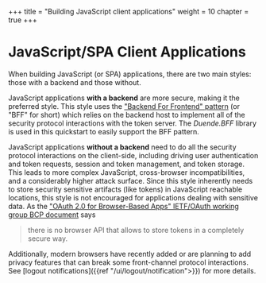+++
title = "Building JavaScript client applications"
weight = 10
chapter = true
+++

# JavaScript/SPA Client Applications

When building JavaScript (or SPA) applications, there are two main styles: those
with a backend and those without.

JavaScript applications **with a backend** are more secure, making it the
preferred style. This style uses the ["Backend For Frontend"
pattern](https://blog.duendesoftware.com/posts/20210326_bff/) (or "BFF" for
short) which relies on the backend host to implement all of the security
protocol interactions with the token server. The *Duende.BFF* library is used in
this quickstart to easily support the BFF pattern.

JavaScript applications **without a backend** need to do all the security
protocol interactions on the client-side, including driving user authentication
and token requests, session and token management, and token storage. This leads
to more complex JavaScript, cross-browser incompatibilities, and a considerably
higher attack surface. Since this style inherently needs to store security
sensitive artifacts (like tokens) in JavaScript reachable locations, this style
is not encouraged for applications dealing with sensitive data. As the ["OAuth
2.0 for Browser-Based Apps" IETF/OAuth working group BCP
document](https://datatracker.ietf.org/doc/html/draft-ietf-oauth-browser-based-apps)
says 
>there is no browser API that allows to store tokens in a completely secure way.

Additionally, modern browsers have recently added or are planning to add privacy
features that can break some front-channel protocol interactions. See 
[logout notifications]({{ref "/ui/logout/notification">}}) for more details.
